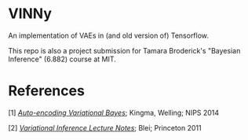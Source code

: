 # VINNy

An implementation of VAEs in (and old version of) Tensorflow.

This repo is also a project submission for Tamara Broderick's "Bayesian Inference" (6.882) course at MIT.

# References

\[1\] [_Auto-encoding Variational Bayes_](http://arxiv.org/abs/1312.6114); Kingma, Welling; NIPS 2014

\[2\] [_Variational Inference Lecture Notes_](https://www.cs.princeton.edu/courses/archive/fall11/cos597C/lectures/variational-inference-i.pdf); Blei; Princeton 2011
